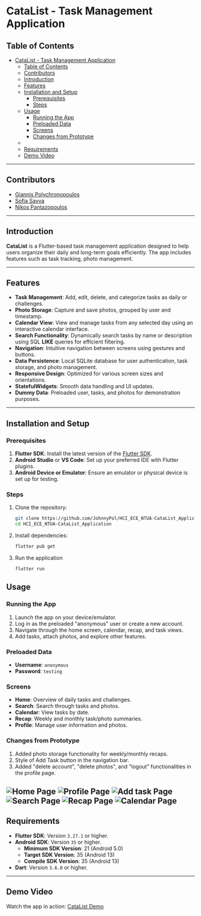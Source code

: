 # CataList - Task Management Application

## Table of Contents
- [CataList - Task Management Application](#catalist---task-management-application)
  - [Table of Contents](#table-of-contents)
  - [Contributors](#contributors)
  - [Introduction](#introduction)
  - [Features](#features)
  - [Installation and Setup](#installation-and-setup)
    - [Prerequisites](#prerequisites)
    - [Steps](#steps)
  - [Usage](#usage)
    - [Running the App](#running-the-app)
    - [Preloaded Data](#preloaded-data)
    - [Screens](#screens)
    - [Changes from Prototype](#changes-from-prototype)
  - [](#)
  - [Requirements](#requirements)
  - [Demo Video](#demo-video)
---

## Contributors

- [Giannis Polychronopoulos](https://github.com/JohnnyPol)
- [Sofia Savva](https://github.com/el21189)
- [Nikos Pantazopoulos](https://github.com/Nickp03)


---
## Introduction
**CataList** is a Flutter-based task management application designed to help users organize their daily and long-term goals efficiently. The app includes features such as task tracking, photo management.

---

## Features
- **Task Management**: Add, edit, delete, and categorize tasks as daily or challenges.
- **Photo Storage**: Capture and save photos, grouped by user and timestamp.
- **Calendar View**: View and manage tasks from any selected day using an interactive calendar interface.
- **Search Functionality**: Dynamically search tasks by name or description using SQL **LIKE** queries for efficient filtering.
- **Navigation**: Intuitive navigation between screens using gestures and buttons.
- **Data Persistence**: Local SQLite database for user authentication, task storage, and photo management.
- **Responsive Design**: Optimized for various screen sizes and orientations.
- **StatefulWidgets**: Smooth data handling and UI updates.
- **Dummy Data**: Preloaded user, tasks, and photos for demonstration purposes.

---

## Installation and Setup

### Prerequisites
1. **Flutter SDK**: Install the latest version of the [Flutter SDK](https://flutter.dev/docs/get-started/install).
2. **Android Studio** or **VS Code**: Set up your preferred IDE with Flutter plugins.
3. **Android Device or Emulator**: Ensure an emulator or physical device is set up for testing.

### Steps
1. Clone the repository:
   ```bash
   git clone https://github.com/JohnnyPol/HCI_ECE_NTUA-CataList_Application.git
   cd HCI_ECE_NTUA-CataList_Application
   ```
2. Install dependencies:
   ```bash
   flutter pub get
   ```
3. Run the application
   ```
   flutter run
   ```

## Usage

### Running the App
1. Launch the app on your device/emulator.
2. Log in as the preloaded "anonymous" user or create a new account.
3. Navigate through the home screen, calendar, recap, and task views.
4. Add tasks, attach photos, and explore other features.

### Preloaded Data
- **Username**: `anonymous`
- **Password**: `testing`

### Screens
- **Home**: Overview of daily tasks and challenges.
- **Search**: Search through tasks and photos.
- **Calendar**: View tasks by date.
- **Recap**: Weekly and monthly task/photo summaries.
- **Profile**: Manage user information and photos.

### Changes from Prototype
1. Added photo storage functionality for weekly/monthly recaps.
2. Style of Add Task button in the navigation bar.
3. Added "delete account", "delete photos", and "logout" functionalities in the profile page.



![Home Page](/assets/screenshots/Home_page.png)
![Profile Page](/assets/screenshots/Profile_page.png)
![Add task Page](/assets/screenshots/Add_task_page.png)
![Search Page](/assets/screenshots/Search_page.png)
![Recap Page](/assets/screenshots/Recap_page.png)
![Calendar Page](/assets/screenshots/Calendar_page.png)
---

## Requirements
- **Flutter SDK**: Version `3.27.1` or higher.
- **Android SDK**: Version `35` or higher.
  - **Minimum SDK Version**: 21 (Android 5.0)
  - **Target SDK Version**: 35 (Android 13)
  - **Compile SDK Version**: 35 (Android 13)
- **Dart**: Version `3.6.0` or higher.
  
---

## Demo Video
Watch the app in action: [CataList Demo](assets/media/test.mkv)
